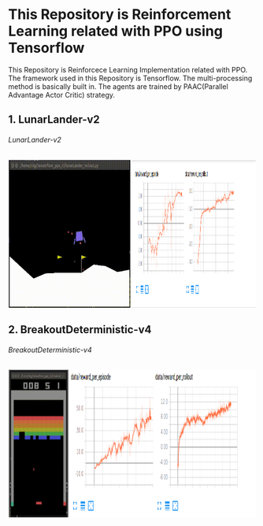 # This Repository is Reinforcement Learning related with PPO using Tensorflow

This Repository is Reinforcece Learning Implementation related with PPO.
The framework used in this Repository is Tensorflow. The multi-processing method is basically built in. The agents are trained by PAAC(Parallel Advantage Actor Critic) strategy.

## 1. LunarLander-v2  

###### LunarLander-v2
<div align="center">
  <img src="sources/lunarlander.gif" width="49%" height='300'>
  <img src="sources/lunarlander.png" width="50%" height='300'>
</div>

## 2. BreakoutDeterministic-v4

###### BreakoutDeterministic-v4

<div align="center">
  <img src="sources/breakout.gif" width="24%" height='300'>
  <img src="sources/breakout.png" width="75%" height='300'>
</div>